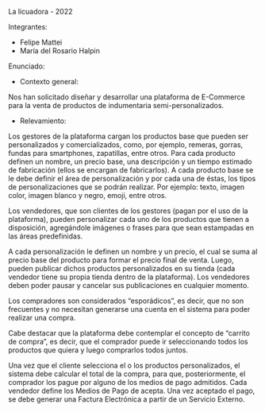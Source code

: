 La licuadora - 2022

Integrantes:
* Felipe Mattei
* María del Rosario Halpin

Enunciado:
* Contexto general:

Nos han solicitado diseñar y desarrollar una plataforma de E-Commerce para la venta de productos de indumentaria semi-personalizados.

* Relevamiento:

Los gestores de la plataforma cargan los productos base que pueden ser personalizados y comercializados, como, por ejemplo, remeras, gorras, fundas para smartphones, zapatillas, entre otros. Para cada producto definen un nombre, un precio base, una descripción y un tiempo estimado de fabricación (ellos se encargan de fabricarlos). A cada producto base se le debe definir el área de personalización y por cada una de éstas, los tipos de personalizaciones que se podrán realizar. Por ejemplo: texto, imagen color, imagen blanco y negro, emoji, entre otros.

Los vendedores, que son clientes de los gestores (pagan por el uso de la plataforma), pueden personalizar cada uno de los productos que tienen a disposición, agregándole imágenes o frases para que sean estampadas en las áreas predefinidas.

A cada personalización le definen un nombre y un precio, el cual se suma al precio base del producto para formar el precio final de venta. Luego, pueden publicar dichos productos personalizados en su tienda (cada vendedor tiene su propia tienda dentro de la plataforma). Los vendedores deben poder pausar y cancelar sus publicaciones en cualquier momento.

Los compradores son considerados “esporádicos”, es decir, que no son frecuentes y no necesitan generarse una cuenta en el sistema para poder realizar una compra.

Cabe destacar que la plataforma debe contemplar el concepto de “carrito de compra”, es decir, que el comprador puede ir seleccionando todos los productos que quiera y luego comprarlos todos juntos.

Una vez que el cliente selecciona el o los productos personalizados, el sistema debe calcular el total de la compra, para que, posteriormente, el comprador los pague por alguno de los medios de pago admitidos. Cada vendedor define los Medios de Pago de acepta. Una vez aceptado el pago, se debe generar una Factura Electrónica a partir de un Servicio Externo.
